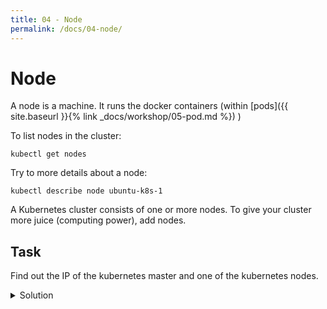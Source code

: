 ```yaml
---
title: 04 - Node
permalink: /docs/04-node/
---
```


# Node

A node is a machine. It runs the docker containers (within
[pods]({{ site.baseurl }}{% link _docs/workshop/05-pod.md %})
)

To list nodes in the cluster:

`kubectl get nodes`

Try to more details about a node:

`kubectl describe node ubuntu-k8s-1`

A Kubernetes cluster consists of one or more nodes. To give your cluster more juice (computing power), add
nodes.

## Task

Find out the IP of the kubernetes master and one of the kubernetes nodes.

<details>
 <summary>Solution</summary>
 <div markdown="1">

### Solution 1: kubectl get node

OK let's find the master.
`kubectl get nodes`

The node with ROLES "master" seems to be the master. Let's find its IP.
`kubectl get node ubuntu-k8s-1 -o yaml`

Among the output, I see:
```
  addresses:
  - address: 192.168.1.29
```

So, that's the ip.

### Solution 2: kubectl describe node

`kubectl describe node ubuntu-k8s-1`

Here I see this line:
`flannel.alpha.coreos.com/public-ip=192.168.1.29`

It's a bit more cryptic than the output for `kubectl get node`, but we include this solution so you know
that `kubectl describe` can provide info about a node (or any resource, like `kubectl get pod my-pod`).
`kubectl describe` is usually gathers information from more sources (like the events) than just the YAML
description.

 </div>
</details>
